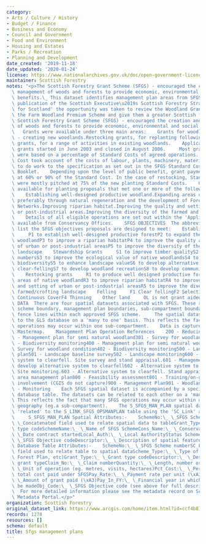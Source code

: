 ```yaml
---
category:
- Arts / Culture / History
- Budget / Finance
- Business and Economy
- Council and Government
- Food and Environment
- Housing and Estates
- Parks / Recreation
- Planning and Development
date_created: '2019-11-18'
date_updated: '2020-01-24'
license: https://www.nationalarchives.gov.uk/doc/open-government-licence/version/3/
maintainer: Scottish Forestry
notes: "<p>The Scottish Forestry Grant Scheme (SFGS) - encouraged the creation and\
  \ management of woods and forests to provide economic, environmental and social\
  \ benefits.\_ This dataset identifies management plan areas from SFGS.  Following\
  \ publication of the Scottish Executive\u2019s Scottish Forestry Strategy 'Forests\
  \ for Scotland' the opportunity was taken to review the Woodland Grant Scheme and\
  \ the Farm Woodland Premium Scheme and give them a greater Scottish focus.     The\
  \ Scottish Forestry Grant Scheme (SFGS) - encouraged the creation and management\
  \ of woods and forests to provide economic, environmental and social benefits. \
  \   Grants were available under three main areas:    Grants for woodland expansion\
  \ - creating new woodlands.Restocking grants, for replanting following felling.Stewardship\
  \ grants, for a range of activities in existing woodlands.    Applications for SFGS\
  \ grants started in June 2003 and closed in August 2006.     Most grants for SFGS\
  \ were based on a percentage of Standard Costs of agreed operations. The Standard\
  \ Cost took account of the costs of labour, plants, machinery, materials and supervision\
  \ to do work to the specification as set out in the SFGS Standard Costs and Specifications\
  \ Booklet.    Depending upon the level of public benefit, grant payments were either\
  \ at 60% or 90% of the Standard Cost. In the case of restocking, Standard Costs\
  \ were mostly pitched at 75% of the new planting Standard Costs.    Grants were\
  \ available for planting proposals that met one or more of the following objectives:\
  \    Establishing well-designed productive woodland.Expanding areas of native woodland,\
  \ preferably through natural regeneration and the development of Forest Habitat\
  \ Networks.Improving riparian habitat.Improving the quality and setting of urban\
  \ or post-industrial areas.Improving the diversity of the farmed and crofting landscape.\
  \    Details of all eligible operations are set out within the 'Applicants Booklet'\
  \ available from Conservancy Offices.    SFGS OBJECTIVES  The abbreviations below\
  \ list the SFGS objectives proposals are designed to meet:    Establishment grants\
  \     P1 to establish well-designed productive forestP2 to expand the area of native\
  \ woodlandP3 to improve a riparian habitatP4 to improve the quality and setting\
  \ of urban or post-industrial areasP5 to improve the diversity of the farmed/crofting\
  \ landscape    Stewardship Grants     S1 to improve timber qualityS2 to reduce deer\
  \ numbersS3 to improve the ecological value of native woodlandsS4 to improve woodland\
  \ biodiversityS5 to enhance landscape valueS6 to develop alternative systems to\
  \ clear-fellingS7 to develop woodland recreationS8 to develop community involvement\
  \    Restocking grants     R1 to produce well designed productive forestR2 to restore\
  \ areas of native woodlandR3 to improve riparian habitatR4 to improve the quality\
  \ and setting of urban or post-industrial areasR5 to improve the diversity of the\
  \ farmed/crofting landscape    Felling     F1 Clear fellingF2 Selective fellingF3\
  \ Continuous CoverF4 Thinning    Other land     OL is not grant aided    SPATIAL\
  \ DATA  There are four spatial datasets associated with SFGS. These represent the\
  \ scheme boundary, management plan boundaries, sub-compartment boundaries and deer\
  \ fence lines within each approved SFGS scheme.     The spatial datasets are related\
  \ to the GLS database on a 'many to one' basis. This reflects the fact that many\
  \ operations may occur within one sub-compartment.    Data is captured against OS\
  \ Mastermap.    Management Plan Operation References    200 - Reducing deer numbers300\
  \ - Management plan for semi natural woodland301 - Survey for woodland condition302\
  \ - Biodiversity monitoring400 - Management plan for semi natural woodland401 -\
  \ Survey for woodland condition402 - Biodiversity monitoring500 - Landscape design\
  \ plan501 - Landscape baseline survey502 - Landscape monitoring600 - Alternative\
  \ system to clearfell. Site survey and stand appraisal.601 - Management plan to\
  \ develop alternative system to clearfell602 - Alternative system to clearfell.\
  \ Site monitoring.603 - Alternative system to clearfell. Stand appraisal.700 - Recreation\
  \ area management plan800 - Feasibility assessment801 - Training/on-going community\
  \ involvement (CGIS do not capture)900 - Management Plan901 - Woodland Survey 902\
  \ - Monitoring    Each SFGS spatial dataset is accompanied by a specific non-spatial\
  \ database table. The datasets can be related to each other on a 'many to one' basis.\
  \ This reflects the fact that many SFGS operations may occur within one spatial\
  \ geography (eg.a sub-compartment).    The S_SFGS_MAN_PLAN spatial dataset can be\
  \ 'related' to the S_LINK_SFGS_OPSMANPLAN table using the 'SC_Link' attribute field.\
  \     S_SFGS_MAN_PLAN Spatial Attributes:-    SchemeNo:\_ \_SFGS Scheme numberSC_Link:\_\
  \ \_Concatenated field used to relate spatial data to tableGrant_Type:\_ \_Grant\
  \ type codeSchemeName:\_ \_Name of SFGS SchemeCons_Name:\_ \_ConservancyCont_Start:\_\
  \ \_Date contract startedLocal_Auth:\_ \_Local AuthorityStatus Scheme:\_ \_statusObj_Code:\_\
  \ \_SFGS Objective codeDescriptor:\_ \_Description of spatial feature    S_LINK_SFGS_OPSMANPLAN\
  \ Database Table Attributes:-    SchemeNo:\_ \_SFGS Scheme numberSC_Link:\_ \_Concatenated\
  \ field used to relate table to spatial dataScheme_Type:\_ \_Type of scheme (SFGS,\
  \ Forest Plan, etc)Grant_Type:\_ \_Grant type codeDescriptor:\_ \_Description of\
  \ grant typeClaim_No:\_ \_Claim numberQuantity:\_ \_Length, number or area of operationUnit:\_\
  \ \_Unit of operation (eg. metres, visits, hectares)Pct_Cost:\_ \_Percentage of\
  \ total cost paid under SFGSPay_Rate:\_ \_Payment rate per unit (\xA3)Grant_Paid:\_\
  \ \_Amount of grant paid (\xA3)Pay_In_FY:\_ \_Financial year in which payment should\
  \ be madeObj_Code:\_ \_SFGS Objective code (see above for full descriptions)   \
  \  For more detailed information please see the metadata record on Scotland's SpatialData.gov.scot\
  \ Metadata Portal.</p>"
organization: Scottish Forestry
original_dataset_link: https://www.arcgis.com/home/item.html?id=ccf4b816d84349ee8aeab26132e4f999
records: 1278
resources: []
schema: default
title: Sfgs management plans
---
```

